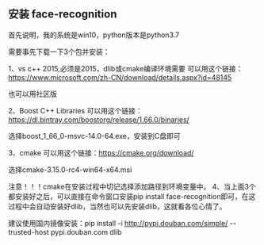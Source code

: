 ## 安装 face-recognition
首先说明，我的系统是win10，python版本是python3.7

需要事先下载一下3个包并安装：

1、vs c++ 2015,必须是2015，dlib或cmake编译环境需要
可以用这个链接：https://www.microsoft.com/zh-CN/download/details.aspx?id=48145

也可以用社区版

2、Boost C++ Libraries
可以用这个链接：https://dl.bintray.com/boostorg/release/1.66.0/binaries/

选择boost_1_66_0-msvc-14.0-64.exe，安装到C盘即可

3、cmake
可以用这个链接：https://cmake.org/download/

选择cmake-3.15.0-rc4-win64-x64.msi

注意！！！cmake在安装过程中切记选择添加路径到环境变量中。
4、当上面3个都安装好之后，可以直接在命令窗口安装pip install face-recognition即可，在这过程中会自动安装好dlib，当然也可以先安装dlib，这就看各位心情了。

建议使用国内镜像安装：pip install -i http://pypi.douban.com/simple/ --trusted-host pypi.douban.com dlib


 
